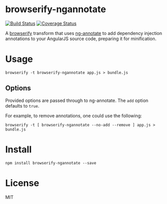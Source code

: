 # browserify-ngannotate

[![Build Status](https://travis-ci.org/omsmith/browserify-ngannotate.svg)](https://travis-ci.org/omsmith/browserify-ngannotate) [![Coverage Status](http://img.shields.io/coveralls/omsmith/browserify-ngannotate.svg)](https://coveralls.io/r/omsmith/browserify-ngannotate)

A [browserify](http://github.com/substack/node-browserify) transform that uses [ng-annotate](https://github.com/olov/ng-annotate) to add dependency injection annotations to your AngularJS source code, preparing it for minification.

# Usage
```
browserify -t browserify-ngannotate app.js > bundle.js
```

## Options
Provided options are passed through to ng-annotate. The `add` option defaults
to `true`.

For example, to remove annotations, one could use the following:

```
browserify -t [ browserify-ngannotate --no-add --remove ] app.js > bundle.js
```

# Install
```
npm install browserify-ngannotate --save
```

# License
MIT
